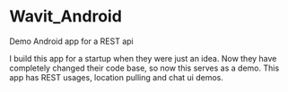 # Wavit_Android
Demo Android app for a REST api

I build this app for a startup when they were just an idea. Now they have completely changed their code base, so now this serves as a demo. This app has REST usages, location pulling and chat ui demos.
